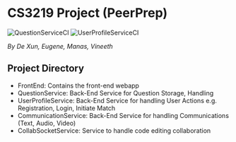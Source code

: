 # CS3219 Project (PeerPrep)

![QuestionServiceCI](https://github.com/CS3219-SE-Principles-and-Patterns/cs3219-project-ay2122-2122-s1-g27/actions/workflows/question.yml/badge.svg)
![UserProfileServiceCI](https://github.com/CS3219-SE-Principles-and-Patterns/cs3219-project-ay2122-2122-s1-g27/actions/workflows/userprofile.yml/badge.svg)

*By De Xun, Eugene, Manas, Vineeth*

## Project Directory
- FrontEnd: Contains the front-end webapp
- QuestionService: Back-End Service for Question Storage, Handling
- UserProfileService: Back-End Service for handling User Actions e.g. Registration, Login, Initiate Match
- CommunicationService: Back-End Service for handling Communications (Text, Audio, Video)
- CollabSocketService: Service to handle code editing collaboration